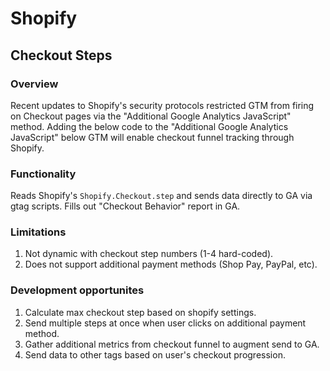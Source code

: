 # Shopify

## Checkout Steps

### Overview

Recent updates to Shopify's security protocols restricted GTM from firing on Checkout pages via the "Additional Google Analytics JavaScript" method. Adding the below code to the "Additional Google Analytics JavaScript" below GTM will enable checkout funnel tracking through Shopify.

### Functionality

Reads Shopify's `Shopify.Checkout.step` and sends data directly to GA via gtag scripts. Fills out "Checkout Behavior" report in GA.

### Limitations

1. Not dynamic with checkout step numbers (1-4 hard-coded).
2. Does not support additional payment methods (Shop Pay, PayPal, etc).

### Development opportunites

1. Calculate max checkout step based on shopify settings.
2. Send multiple steps at once when user clicks on additional payment method.
3. Gather additional metrics from checkout funnel to augment send to GA.
4. Send data to other tags based on user's checkout progression.
